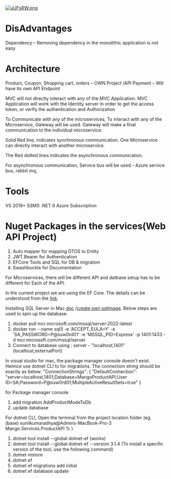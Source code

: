 [![uUFsRW.png](https://i.im.ge/2022/07/04/uUFsRW.png)](https://im.ge/i/uUFsRW)
# DisAdvantages
Dependency – Removing dependency in the monolithic application is not easy

# Architecture
Product, Coupon, Shopping cart, orders – OWN Project /API
Payment – Will have its own API Endpoint

MVC will not directly interact with any of the MVC Application.
MVC Application will work with the Identity server in order to get the access token, or verify the authentication and Authorization

To Communicate with any of the microservices, To interact with any of the Microservice, Gateway will be used. Gateway will make a final communication to the individual microservice.

Solid Red line, indicates synchronous communication. One Microservice can directly interact with another microservice. 

The Red dotted lines indicates the asynchronous communication.

For asynchronous communication, Service bus will be used – Azure service bus, rabbit mq, 

# Tools
VS 2019+
SSMS
.NET 6
Azure Subscription

# Nuget Packages in the services(Web API Project)
1. Auto mapper for mapping DTOS to Entity
2. JWT Bearer for Authentication
3. EFCore Tools and SQL for DB & migration
4. Swashbuckle for Documentation

For Microservices, there will be different API and datbase setup has to be different for Each of the API.

In the current project we are using the EF Core. The details can be understood from the [link](https://medium.com/executeautomation/asp-net-core-6-0-minimal-api-with-entity-framework-core-69d0c13ba9ab).

Installing SQL Server in Mac [doc](https://setapp.com/how-to/install-sql-server) /[create own sqlImage](https://www.sqlshack.com/creating-your-own-sql-server-docker-image/). Below steps are used to spin up the database.
1. docker pull mcr.microsoft.com/mssql/server:2022-latest
2. docker run --name sql3 -e 'ACCEPT_EULA=Y' -e 'SA_PASSWORD=P@ssw0rd01' -e 'MSSQL_PID=Express' -p 1401:1433 -d mcr.microsoft.com/mssql/server
3. Connect to database using : server - "localhost,1401" (localhost,externalPort)

In visual studio for mac, the package manager console doesn't exist. Hennce use dotnet CLI to for migrations.
The connection string should be exactly as below:
"ConnectionStrings": {
    "DefaultConnection": "server=localhost,1401;Database=MangoProductAPI;User ID=SA;Password=P@ssw0rd01;MultipleActiveResultSets=true"
 }
 
 for Package manager console
 1. add migration AddProductModeToDb
 2. update database
 
 For dotnet CLI, Open the terminal from the project location folder (eg. (base) sunilkumaradhya@Admins-MacBook-Pro-3 Mango.Services.ProductAPI % )
 1. dotnet tool install --global dotnet-ef (works)
 2. dotnet tool install --global dotnet-ef --version 3.1.4 (To install a specific version of the tool, use the following command)
 3. dotnet restore
 4. dotnet ef 
 5. dotnet ef migrations add initial
 6. dotnet ef database update


 








